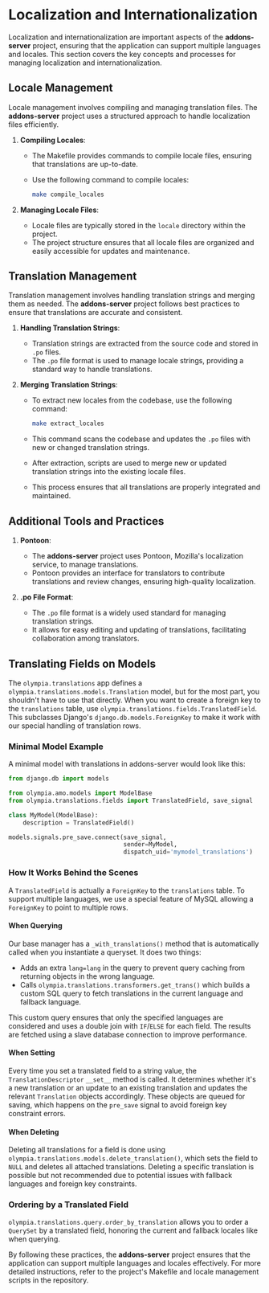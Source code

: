 # Localization and Internationalization

Localization and internationalization are important aspects of the **addons-server** project, ensuring that the application can support multiple languages and locales. This section covers the key concepts and processes for managing localization and internationalization.

## Locale Management

Locale management involves compiling and managing translation files. The **addons-server** project uses a structured approach to handle localization files efficiently.

1. **Compiling Locales**:
   - The Makefile provides commands to compile locale files, ensuring that translations are up-to-date.
   - Use the following command to compile locales:

     ```sh
     make compile_locales
     ```

2. **Managing Locale Files**:
   - Locale files are typically stored in the `locale` directory within the project.
   - The project structure ensures that all locale files are organized and easily accessible for updates and maintenance.

## Translation Management

Translation management involves handling translation strings and merging them as needed. The **addons-server** project follows best practices to ensure that translations are accurate and consistent.

1. **Handling Translation Strings**:
   - Translation strings are extracted from the source code and stored in `.po` files.
   - The `.po` file format is used to manage locale strings, providing a standard way to handle translations.

2. **Merging Translation Strings**:
   - To extract new locales from the codebase, use the following command:

     ```sh
     make extract_locales
     ```

   - This command scans the codebase and updates the `.po` files with new or changed translation strings.
   - After extraction, scripts are used to merge new or updated translation strings into the existing locale files.
   - This process ensures that all translations are properly integrated and maintained.

## Additional Tools and Practices

1. **Pontoon**:
   - The **addons-server** project uses Pontoon, Mozilla's localization service, to manage translations.
   - Pontoon provides an interface for translators to contribute translations and review changes, ensuring high-quality localization.

2. **.po File Format**:
   - The `.po` file format is a widely used standard for managing translation strings.
   - It allows for easy editing and updating of translations, facilitating collaboration among translators.

## Translating Fields on Models

The `olympia.translations` app defines a `olympia.translations.models.Translation` model, but for the most part, you shouldn't have to use that directly. When you want to create a foreign key to the `translations` table, use `olympia.translations.fields.TranslatedField`. This subclasses Django's `django.db.models.ForeignKey` to make it work with our special handling of translation rows.

### Minimal Model Example

A minimal model with translations in addons-server would look like this:

```python
from django.db import models

from olympia.amo.models import ModelBase
from olympia.translations.fields import TranslatedField, save_signal

class MyModel(ModelBase):
    description = TranslatedField()

models.signals.pre_save.connect(save_signal,
                                sender=MyModel,
                                dispatch_uid='mymodel_translations')
```

### How It Works Behind the Scenes

A `TranslatedField` is actually a `ForeignKey` to the `translations` table. To support multiple languages, we use a special feature of MySQL allowing a `ForeignKey` to point to multiple rows.

#### When Querying

Our base manager has a `_with_translations()` method that is automatically called when you instantiate a queryset. It does two things:

- Adds an extra `lang=lang` in the query to prevent query caching from returning objects in the wrong language.
- Calls `olympia.translations.transformers.get_trans()` which builds a custom SQL query to fetch translations in the current language and fallback language.

This custom query ensures that only the specified languages are considered and uses a double join with `IF`/`ELSE` for each field. The results are fetched using a slave database connection to improve performance.

#### When Setting

Every time you set a translated field to a string value, the `TranslationDescriptor` `__set__` method is called. It determines whether it's a new translation or an update to an existing translation and updates the relevant `Translation` objects accordingly. These objects are queued for saving, which happens on the `pre_save` signal to avoid foreign key constraint errors.

#### When Deleting

Deleting all translations for a field is done using `olympia.translations.models.delete_translation()`, which sets the field to `NULL` and deletes all attached translations. Deleting a specific translation is possible but not recommended due to potential issues with fallback languages and foreign key constraints.

### Ordering by a Translated Field

`olympia.translations.query.order_by_translation` allows you to order a `QuerySet` by a translated field, honoring the current and fallback locales like when querying.

By following these practices, the **addons-server** project ensures that the application can support multiple languages and locales effectively. For more detailed instructions, refer to the project's Makefile and locale management scripts in the repository.
